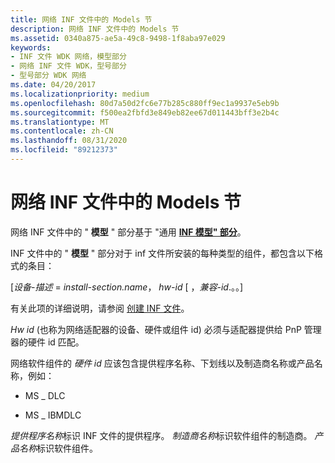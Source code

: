 ```yaml
---
title: 网络 INF 文件中的 Models 节
description: 网络 INF 文件中的 Models 节
ms.assetid: 0340a875-ae5a-49c8-9498-1f8aba97e029
keywords:
- INF 文件 WDK 网络，模型部分
- 网络 INF 文件 WDK，型号部分
- 型号部分 WDK 网络
ms.date: 04/20/2017
ms.localizationpriority: medium
ms.openlocfilehash: 80d7a50d2fc6e77b285c880ff9ec1a9937e5eb9b
ms.sourcegitcommit: f500ea2fbfd3e849eb82ee67d011443bff3e2b4c
ms.translationtype: MT
ms.contentlocale: zh-CN
ms.lasthandoff: 08/31/2020
ms.locfileid: "89212373"
---
```

# <a name="models-section-in-a-network-inf-file"></a>网络 INF 文件中的 Models 节





网络 INF 文件中的 " **模型** " 部分基于 "通用 [**INF 模型" 部分**](../install/inf-models-section.md)。

INF 文件中的 " **模型** " 部分对于 inf 文件所安装的每种类型的组件，都包含以下格式的条目：

\[*设备-描述* = *install-section.name*， *hw-id* \[ ，*兼容-id*.。。\]

有关此项的详细说明，请参阅 [创建 INF 文件](../install/overview-of-inf-files.md)。

*Hw id* (也称为网络适配器的设备、硬件或组件 id) 必须与适配器提供给 PnP 管理器的硬件 id 匹配。

网络软件组件的 *硬件 id* 应该包含提供程序名称、下划线以及制造商名称或产品名称，例如：

-   MS \_ DLC

-   MS \_ IBMDLC

*提供程序名称*标识 INF 文件的提供程序。 *制造商名称*标识软件组件的制造商。 *产品名称*标识软件组件。

 

